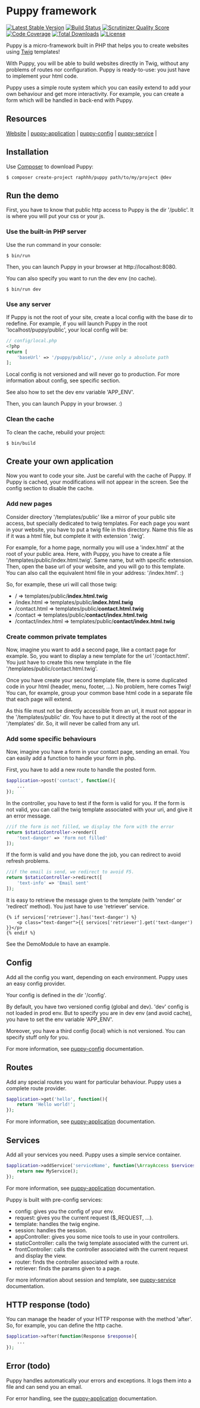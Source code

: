 # Puppy framework

[![Latest Stable Version](https://poser.pugx.org/raphhh/puppy/v/stable.svg)](https://packagist.org/packages/raphhh/puppy)
[![Build Status](https://travis-ci.org/Raphhh/puppy.png)](https://travis-ci.org/Raphhh/puppy)
[![Scrutinizer Quality Score](https://scrutinizer-ci.com/g/Raphhh/puppy/badges/quality-score.png?b=master)](https://scrutinizer-ci.com/g/Raphhh/puppy/)
[![Code Coverage](https://scrutinizer-ci.com/g/Raphhh/puppy/badges/coverage.png?b=master)](https://scrutinizer-ci.com/g/Raphhh/puppy/)
[![Total Downloads](https://poser.pugx.org/raphhh/puppy/downloads.svg)](https://packagist.org/packages/raphhh/puppy)
[![License](https://poser.pugx.org/raphhh/puppy/license.svg)](https://packagist.org/packages/raphhh/puppy)

Puppy is a micro-framework built in PHP that helps you to create websites using [Twig](http://twig.sensiolabs.org/) templates!

With Puppy, you will be able to build websites directly in Twig, without any problems of routes nor configuration. Puppy is ready-to-use: you just have to implement your html code.

Puppy uses a simple route system which you can easily extend to add your own behaviour and get more interactivity. For example, you can create a form which will be handled in back-end with Puppy.


## Resources

[Website](http://www.puppyframework.com/) |
[puppy-application](https://github.com/Raphhh/puppy-application) |
[puppy-config](https://github.com/Raphhh/puppy-config) |
[puppy-service](https://github.com/Raphhh/puppy-service) |


## Installation

Use [Composer](http://getcomposer.org/) to download Puppy:

```
$ composer create-project raphhh/puppy path/to/my/project @dev
```

## Run the demo

First, you have to know that public http access to Puppy is the dir '/public'. It is where you will put your css or your js.

### Use the built-in PHP server

Use the run command in your console:

```
$ bin/run
```

Then, you can launch Puppy in your browser at http://localhost:8080.

You can also specify you want to run the dev env (no cache).

```
$ bin/run dev
```

### Use any server

If Puppy is not the root of your site, create a local config with the base dir to redefine. For example, if you will launch Puppy in the root 'localhost/puppy/public', your local config will be:

```php
// config/local.php
<?php
return [
    'baseUrl' => '/puppy/public/', //use only a absolute path
];
```

Local config is not versioned and will never go to production. For more information about config, see specific section. 

See also how to set the dev env variable 'APP_ENV'.

Then, you can launch Puppy in your browser. :) 

### Clean the cache

To clean the cache, rebuild your project:

```
$ bin/build
```

## Create your own application

Now you want to code your site. Just be careful with the cache of Puppy. If Puppy is cached, your modifications will not appear in the screen. See the config section to disable the cache.

### Add new pages

Consider directory '/templates/public' like a mirror of your public site access, but specially dedicated to twig templates. For each page you want in your website, you have to put a twig file in this directory. Name this file as if it was a html file, but complete it with extension '.twig'.

For example, for a home page, normally you will use a 'index.html' at the root of your public area. Here, with Puppy, you have to create a file '/templates/public/index.html.twig'. Same name, but with specific extension. Then, open the base url of your website, and you will go to this template. You can also call the equivalent html file in your address: '/index.html'. :)

So, for example, these uri will call those twig:

 - / => templates/public/**index.html.twig**
 - /index.html => templates/public/**index.html.twig**
 - /contact.html => templates/public/**contact.html.twig**
 - /contact => templates/public/**contact/index.html.twig**
 - /contact/index.html => templates/public/**contact/index.html.twig**
 
### Create common private templates

Now, imagine you want to add a second page, like a contact page for example. So, you want to display a new template for the url '/contact.html'. You just have to create this new template in the file '/templates/public/contact.html.twig'.

Once you have create your second template file, there is some duplicated code in your html (header, menu, footer, ...). No problem, here comes Twig! You can, for example, group your common base html code in a separate file that each page will extend.

As this file must not be directly accessible from an url, it must not appear in the '/templates/public' dir. You have to put it directly at the root of the '/templates' dir. So, it will never be called from any url.

### Add some specific behaviours

Now, imagine you have a form in your contact page, sending an email. You can easily add a function to handle your form in php.

First, you have to add a new route to handle the posted form.

```php
$application->post('contact', function(){ 
    ...
});
```

In the controller, you have to test if the form is valid for you. If the form is not valid, you can call the twig template associated with your uri, and give it an error message.

```php
//if the form is not filled, we display the form with the error
return $staticController->render([
    'text-danger' => 'Form not filled'
]);
```

If the form is valid and you have done the job, you can redirect to avoid refresh problems.

```php
//if the email is send, we redirect to avoid F5.
return $staticController->redirect([
    'text-info' => 'Email sent'
]);
```

It is easy to retrieve the message given to the template (with 'render' or 'redirect' method). You just have to use 'retriever' service.

```twig
{% if services['retriever'].has('text-danger') %}
    <p class="text-danger">{{ services['retriever'].get('text-danger') }}</p>
{% endif %}
```

See the DemoModule to have an example.

## Config

Add all the config you want, depending on each environment. Puppy uses an easy config provider. 

Your config is defined in the dir '/config'. 

By default, you have two versioned config (global and dev). 'dev' config is not loaded in prod env. But to specify you are in dev env (and avoid cache), you have to set the env variable 'APP_ENV'.

Moreover, you have a third config (local) which is not versioned. You can specify stuff only for you.

For more information, see [puppy-config](https://github.com/Raphhh/puppy-config) documentation.

## Routes

Add any special routes you want for particular behaviour. Puppy uses a complete route provider. 

```php
$application->get('hello', function(){ 
    return 'Hello world!';
});
```

For more information, see [puppy-application](https://github.com/Raphhh/puppy-application) documentation.

## Services

Add all your services you need. Puppy uses a simple service container.

```php
$application->addService('serviceName', function(\ArrayAccess $services){
    return new MyService();
});
```

For more information, see [puppy-application](https://github.com/Raphhh/puppy-application) documentation.

Puppy is built with pre-config services:

 - config: gives you the config of your env.
 - request: gives you the current request ($_REQUEST, ...).
 - template: handles the twig engine.
 - session: handles the session.
 - appController: gives you some nice tools to use in your controllers.
 - staticController: calls the twig template associated with the current uri. 
 - frontController: calls the controller associated with the current request and display the view.
 - router: finds the controller associated with a route.
 - retriever: finds the params given to a page.

For more information about session and template, see [puppy-service](https://github.com/Raphhh/puppy-service) documentation.


## HTTP response (todo)

You can manage the header of your HTTP response with the method 'after'. So, for example, you can define the http cache.

```php
$application->after(function(Response $response){
    ...
});
```

## Error (todo)

Puppy handles automatically your errors and exceptions. It logs them into a file and can send you an email.

For error handling, see the [puppy-application](https://github.com/Raphhh/puppy-application) documentation.
 
